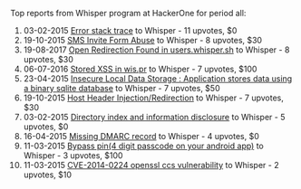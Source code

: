 Top reports from Whisper program at HackerOne for period all:

1. 03-02-2015 [Error stack trace](https://hackerone.com/reports/46366) to Whisper - 11 upvotes, $0
2. 19-10-2015 [SMS Invite Form Abuse](https://hackerone.com/reports/94642) to Whisper - 8 upvotes, $30
3. 19-08-2017 [Open Redirection Found in users.whisper.sh](https://hackerone.com/reports/261592) to Whisper - 8 upvotes, $30
4. 06-07-2016 [Stored XSS in wis.pr](https://hackerone.com/reports/149571) to Whisper - 7 upvotes, $100
5. 23-04-2015 [Insecure Local Data Storage  : Application stores data using a binary sqlite database](https://hackerone.com/reports/57918) to Whisper - 7 upvotes, $50
6. 19-10-2015 [Host Header Injection/Redirection](https://hackerone.com/reports/94637) to Whisper - 7 upvotes, $30
7. 03-02-2015 [Directory index and information disclosure](https://hackerone.com/reports/46345) to Whisper - 5 upvotes, $0
8. 16-04-2015 [Missing DMARC record](https://hackerone.com/reports/56793) to Whisper - 4 upvotes, $0
9. 11-03-2015 [Bypass pin(4 digit passcode on your android app)](https://hackerone.com/reports/50884) to Whisper - 3 upvotes, $100
10. 11-03-2015 [CVE-2014-0224 openssl ccs vulnerability](https://hackerone.com/reports/50885) to Whisper - 2 upvotes, $10
